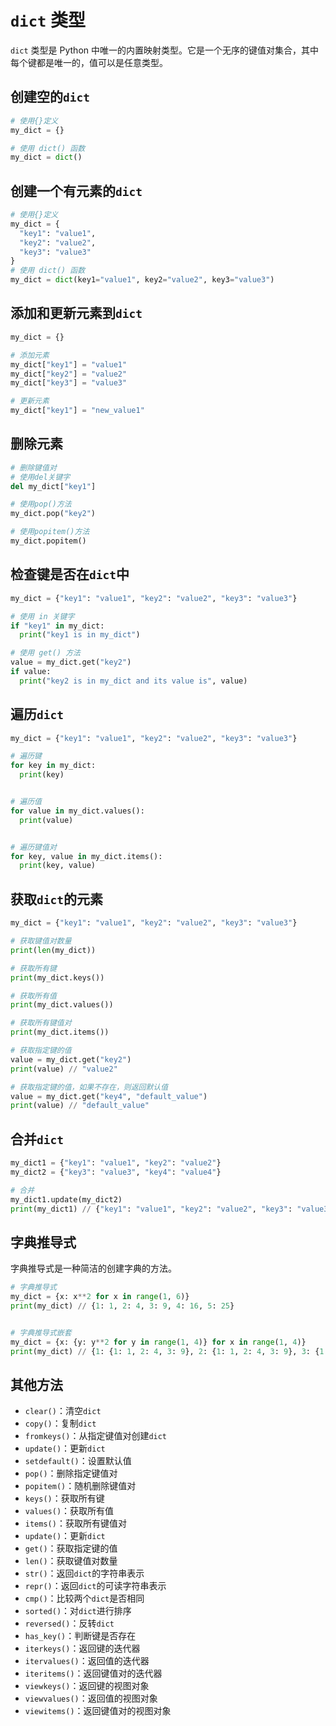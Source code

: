 # `dict` 类型

`dict` 类型是 Python 中唯一的内置映射类型。它是一个无序的键值对集合，其中每个键都是唯一的，值可以是任意类型。



## 创建空的`dict`
```python
# 使用{}定义
my_dict = {}

# 使用 dict() 函数
my_dict = dict()
```

## 创建一个有元素的`dict` 
```python
# 使用{}定义
my_dict = {
  "key1": "value1",
  "key2": "value2", 
  "key3": "value3"
}
# 使用 dict() 函数
my_dict = dict(key1="value1", key2="value2", key3="value3")
```

## 添加和更新元素到`dict`
```python
my_dict = {}

# 添加元素
my_dict["key1"] = "value1"
my_dict["key2"] = "value2"
my_dict["key3"] = "value3"

# 更新元素
my_dict["key1"] = "new_value1"
```

## 删除元素
```python
# 删除键值对
# 使用del关键字
del my_dict["key1"]

# 使用pop()方法
my_dict.pop("key2")

# 使用popitem()方法
my_dict.popitem()

```

## 检查键是否在`dict`中
```python
my_dict = {"key1": "value1", "key2": "value2", "key3": "value3"}

# 使用 in 关键字
if "key1" in my_dict:
  print("key1 is in my_dict")

# 使用 get() 方法
value = my_dict.get("key2")
if value:
  print("key2 is in my_dict and its value is", value)
```


## 遍历`dict`
```python 
my_dict = {"key1": "value1", "key2": "value2", "key3": "value3"}

# 遍历键
for key in my_dict:
  print(key)


# 遍历值
for value in my_dict.values():
  print(value)


# 遍历键值对
for key, value in my_dict.items():
  print(key, value)
```

## 获取`dict`的元素
```python
my_dict = {"key1": "value1", "key2": "value2", "key3": "value3"}

# 获取键值对数量
print(len(my_dict))

# 获取所有键
print(my_dict.keys())

# 获取所有值
print(my_dict.values())

# 获取所有键值对
print(my_dict.items())

# 获取指定键的值
value = my_dict.get("key2")
print(value) // "value2"

# 获取指定键的值，如果不存在，则返回默认值
value = my_dict.get("key4", "default_value")
print(value) // "default_value"
```

## 合并`dict`
```python
my_dict1 = {"key1": "value1", "key2": "value2"}
my_dict2 = {"key3": "value3", "key4": "value4"}

# 合并
my_dict1.update(my_dict2)
print(my_dict1) // {"key1": "value1", "key2": "value2", "key3": "value3", "key4": "value4"}
```

## 字典推导式

字典推导式是一种简洁的创建字典的方法。

```python
# 字典推导式
my_dict = {x: x**2 for x in range(1, 6)}
print(my_dict) // {1: 1, 2: 4, 3: 9, 4: 16, 5: 25}


# 字典推导式嵌套
my_dict = {x: {y: y**2 for y in range(1, 4)} for x in range(1, 4)}
print(my_dict) // {1: {1: 1, 2: 4, 3: 9}, 2: {1: 1, 2: 4, 3: 9}, 3: {1: 1, 2: 4, 3: 9}}
```


## 其他方法

- `clear()`：清空`dict`
- `copy()`：复制`dict`
- `fromkeys()`：从指定键值对创建`dict`
- `update()`：更新`dict`
- `setdefault()`：设置默认值
- `pop()`：删除指定键值对
- `popitem()`：随机删除键值对
- `keys()`：获取所有键
- `values()`：获取所有值
- `items()`：获取所有键值对
- `update()`：更新`dict`
- `get()`：获取指定键的值
- `len()`：获取键值对数量
- `str()`：返回`dict`的字符串表示
- `repr()`：返回`dict`的可读字符串表示
- `cmp()`：比较两个`dict`是否相同
- `sorted()`：对`dict`进行排序
- `reversed()`：反转`dict`
- `has_key()`：判断键是否存在
- `iterkeys()`：返回键的迭代器
- `itervalues()`：返回值的迭代器
- `iteritems()`：返回键值对的迭代器
- `viewkeys()`：返回键的视图对象
- `viewvalues()`：返回值的视图对象
- `viewitems()`：返回键值对的视图对象


